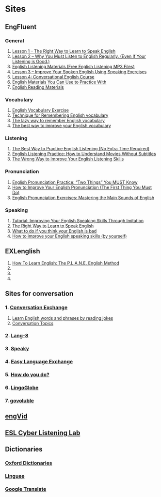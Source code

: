 # Sites

## EngFluent

### General

1. [Lesson 1 – The Right Way to Learn to Speak English](http://engfluent.com/lesson-1-the-right-way/)
1. [Lesson 2 – Why You Must Listen to English Regularly. (Even If Your Listening is Good.)](http://engfluent.com/lesson-2-why-listen-regularly/)
1. [English Listening Materials (Free English Listening MP3 Files)](http://engfluent.com/english-listening-mp3/)
1. [Lesson 3 – Improve Your Spoken English Using Speaking Exercises](http://engfluent.com/lesson-3-speaking-exercises/)
1. [Lesson 4: Conversational English Course](http://engfluent.com/lesson-4-english-course/)
1. [English Materials You Can Use to Practice With](http://engfluent.com/english-speaking-practice/)
1. [English Reading Materials](http://engfluent.com/english-reading-material/)

### Vocabulary
1. [English Vocabulary Exercise](http://engfluent.com/english-vocabulary-exercise/)
1. [Technique for Remembering English vocabulary](http://engfluent.com/how-to-remember-english-vocabulary/)
1. [The lazy way to remember English vocabulary](http://engfluent.com/how-to-remember-english-vocabulary-easily/)
1. [The best way to improve your English vocabulary](http://engfluent.com/how-to-improve-english-vocabulary/)

### Listening
1. [The Best Way to Practice English Listening (No Extra Time Required)](http://engfluent.com/english-listening-practice/)
1. [English Listening Practice: How to Understand Movies Without Subtitles](http://engfluent.com/english-listening-practice-understand-movies-without-subtitles/)
1. [The Wrong Way to Improve Your English Listening Skills](http://engfluent.com/english-listening-skills-wrong/)

### Pronunciation
1. [English Pronunciation Practice: “Two Things” You MUST Know ](http://engfluent.com/english-pronunciation-practice/)
1. [How to Improve Your English Pronunciation (The First Thing You Must Do) ](http://engfluent.com/how-to-improve-english-pronunciation/)
1. [English Pronunciation Exercises: Mastering the Main Sounds of English ](http://engfluent.com/english-pronunciation-exercises-main-sounds/)

### Speaking
1. [Tutorial: Improving Your English Speaking Skills Through Imitation ](http://engfluent.com/improve-english-speaking-exercises/)
1. [The Right Way to Learn to Speak English ](http://engfluent.com/learn-to-speak-english/)
1. [What to do if you think your English is bad ](http://engfluent.com/sorry-for-my-bad-english/)
1. [How to improve your English speaking skills (by yourself) ](http://engfluent.com/how-to-improve-english-speaking/)

## EXLenglish
1. [How To Learn English: The P.L.A.N.E. English Method](http://exlenglish.com/how-to-learn-english-plane-english-method/)
1. []()
1. []()
1. []()

## Sites for conversation

### 1. [Conversation Exchange](http://www.conversationexchange.com/)

1. [Learn English words and phrases by reading jokes](http://www.conversationexchange.com/ce20_beta/resources/jks/mainMenu.php?lg=en&lang=en)
1. [Conversation Topics](http://www.conversationexchange.com/ce20_beta/resources/conversation-topics.php?lg=en)

### 2. [Lang-8](http://lang-8.com/)

### 3. [Speaky](http://www.gospeaky.com/)

### 4. [Easy Language Exchange](http://www.easylanguageexchange.com/)

### 5. [How do you do?](http://howdoyou.do/)

### 6. [LingoGlobe](http://www.lingoglobe.com/)

### 7. [govoluble](http://www.govoluble.com/)

## [engVid](http://www.engvid.com/)

## [ESL Cyber Listening Lab](http://www.esl-lab.com/)

## Dictionaries

### [Oxford Dictionaries](http://www.oxforddictionaries.com/)

### [Linguee](http://www.linguee.com.br/)

### [Google Translate](https://translate.google.com.br/)